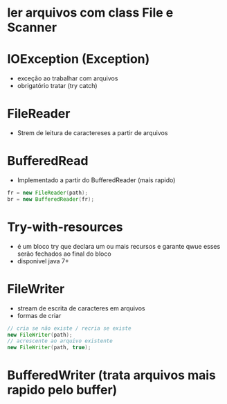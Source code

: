 # ler arquivos com class File e Scanner
# IOException (Exception)
  - exceção ao trabalhar com arquivos
  - obrigatório tratar (try catch)
# FileReader
- Strem de leitura de caractereses a partir de arquivos

# BufferedRead
- Implementado a partir do BufferedReader (mais rapido)
```java
fr = new FileReader(path);
br = new BufferedReader(fr);
```

# Try-with-resources
- é um bloco try que declara um ou mais recursos e garante qwue esses serão fechados ao final do bloco
- disponivel java 7+

# FileWriter
- stream de escrita de caracteres em arquivos
- formas de criar
```java
// cria se não existe / recria se existe
new FileWriter(path);
// acrescente ao arquivo existente
new FileWriter(path, true);
```
# BufferedWriter (trata arquivos mais rapido pelo buffer)